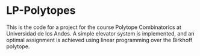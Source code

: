 # LP-Polytopes

This is the code for a project for the course Polytope Combinatorics at Universidad de los Andes. A simple elevator system is implemented, and an optimal assignment is achieved using linear programming over the Birkhoff polytope.   

